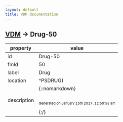 ```yaml
---
layout: default
title: VDM documentation
---
```


## [VDM](TableOfContent.md) &#8594; Drug-50 

 property | value 
--- | --- 
 id | Drug-50
 fmId | 50
 label | Drug
 location | ^PSDRUG(
 description | {::nomarkdown} <br/><br/><p style="font-size: 11px">Generated on January 15th 2017, 12:59:58 am</p>{:/}